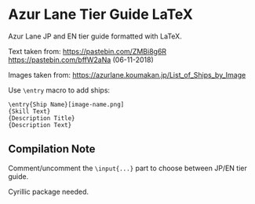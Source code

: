 # Azur Lane Tier Guide LaTeX
Azur Lane JP and EN tier guide formatted with LaTeX.

Text taken from: 
<https://pastebin.com/ZMBi8g6R> 
<https://pastebin.com/bffW2aNa> 
(06-11-2018)

Images taken from: 
<https://azurlane.koumakan.jp/List_of_Ships_by_Image>

Use `\entry` macro to add ships:
```
\entry{Ship Name}[image-name.png]
{Skill Text}
{Description Title}
{Description Text}
```

## Compilation Note
Comment/uncomment the `\input{...}` part to choose between JP/EN tier guide.

Cyrillic package needed.
